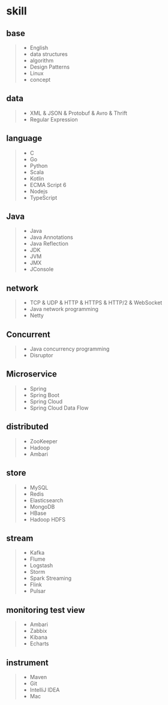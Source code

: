 # skill

## base
> * English
> * data structures
> * algorithm
> * Design Patterns
> * Linux
> * concept

## data
> * XML & JSON & Protobuf & Avro & Thrift
> * Regular Expression

## language
> * C
> * Go
> * Python
> * Scala
> * Kotlin
> * ECMA Script 6
> * Nodejs
> * TypeScript

## Java
> * Java
> * Java Annotations
> * Java Reflection
> * JDK
> * JVM
> * JMX
> * JConsole

## network
> * TCP & UDP & HTTP & HTTPS & HTTP/2 & WebSocket
> * Java network programming
> * Netty

## Concurrent
> * Java concurrency programming
> * Disruptor

## Microservice
> * Spring
> * Spring Boot
> * Spring Cloud
> * Spring Cloud Data Flow

## distributed
> * ZooKeeper
> * Hadoop
> * Ambari

## store
> * MySQL
> * Redis
> * Elasticsearch
> * MongoDB
> * HBase
> * Hadoop HDFS

## stream
> * Kafka
> * Flume
> * Logstash
> * Storm
> * Spark Streaming
> * Flink
> * Pulsar

## monitoring test view
> * Ambari
> * Zabbix
> * Kibana
> * Echarts

## instrument
> * Maven
> * Git
> * IntelliJ IDEA
> * Mac
